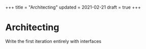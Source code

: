 +++
title = "Architecting"
updated = 2021-02-21
draft = true
+++

# Architecting

Write the first iteration entirely with interfaces